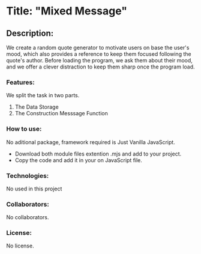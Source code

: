 # Title: "Mixed Message"

## Description:
We create a random quote generator to motivate users on base the user's mood, which also provides a reference to keep them focused following the quote's author. Before loading the program, we ask them about their mood, and we offer a clever distraction to keep them sharp once the program load.

### Features:
We split the task in two parts.
1. The Data Storage
2. The Construction Messsage Function


### How to use:
No aditional package, framework required is Just Vanilla JavaScript. 
* Download both module files extention .mjs and add to your project.
* Copy the code and add it in your on JavaScript file.

### Technologies: 
No used in this project

### Collaborators:
No collaborators. 

### License: 
No license. 



